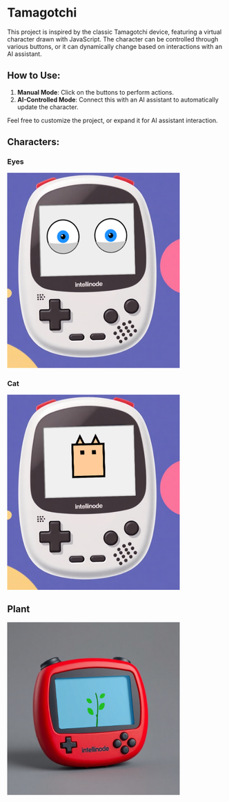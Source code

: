 # Tamagotchi

This project is inspired by the classic Tamagotchi device, featuring a virtual character drawn with JavaScript. The character can be controlled through various buttons, or it can dynamically change based on interactions with an AI assistant.


## How to Use:

1. **Manual Mode**: Click on the buttons to perform actions.
2. **AI-Controlled Mode**: Connect this with an AI assistant to automatically update the character.


Feel free to customize the project, or expand it for AI assistant interaction.

## Characters:

### Eyes
<img src="images/device1_eyes.png" width="400px" />

### Cat
<img src="images/device1_cat.png" width="400px" />

## Plant
<img src="images/device2_plant.png" width="400px" />